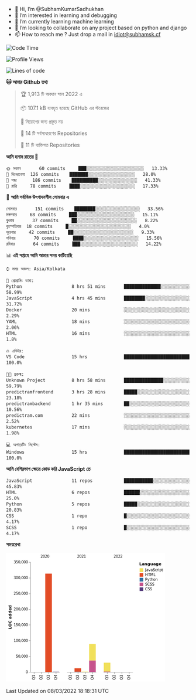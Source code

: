 - 👋 Hi, I’m @SubhamKumarSadhukhan
- 👀 I’m interested in learning and debugging
- 🌱 I’m currently learning machine learning
- 💞️ I’m looking to collaborate on any project based on python and django
- 📫 How to reach me ?
      Just drop a mail in idiot@subhamsk.cf

<!---
SubhamKumarSadhukhan/SubhamKumarSadhukhan is a ✨ special ✨ repository because its `README.md` (this file) appears on your GitHub profile.
You can click the Preview link to take a look at your changes.
--->


<!--START_SECTION:waka-->
![Code Time](http://img.shields.io/badge/Code%20Time-238%20hrs%2043%20mins-blue)

![Profile Views](http://img.shields.io/badge/%E0%A6%AA%E0%A7%8D%E0%A6%B0%E0%A7%8B%E0%A6%AB%E0%A6%BE%E0%A6%87%E0%A6%B2%20%E0%A6%A6%E0%A6%B0%E0%A7%8D%E0%A6%B6%E0%A6%A8-0-blue)

![Lines of code](https://img.shields.io/badge/%E0%A6%B9%E0%A7%8D%E0%A6%AF%E0%A6%BE%E0%A6%B2%E0%A7%8B%20%E0%A6%93%E0%A6%AF%E0%A6%BC%E0%A6%BE%E0%A6%B0%E0%A7%8D%E0%A6%B2%E0%A7%8D%E0%A6%A1%20%E0%A6%A5%E0%A7%87%E0%A6%95%E0%A7%87%20%E0%A6%86%E0%A6%AE%E0%A6%BF%20%E0%A6%B2%E0%A6%BF%E0%A6%96%E0%A7%87%E0%A6%9B%E0%A6%BF-446%20Thousand%20%E0%A6%95%E0%A7%8B%E0%A6%A1%E0%A7%87%E0%A6%B0%20%E0%A6%B2%E0%A6%BE%E0%A6%87%E0%A6%A8-blue)

**🐱 আমার Github তথ্য** 

> 🏆 1,913 টি অবদান সাল 2022 এ
 > 
> 📦 107.1 kB ব্যবহৃত হয়েছে GitHub এর স্টরেজের 
 > 
> 🚫 নিয়োগের জন্য প্রস্তুত নয়
 > 
> 📜 14 টি সর্বসাধারণের Repositories 
 > 
> 🔑 11 টি ব্যক্তিগত Repositories  
 > 
**আমি হলাম রাতের 🦉** 

```text
🌞 সকাল       60 commits     ███░░░░░░░░░░░░░░░░░░░░░░   13.33% 
🌆 দিনেরবেলা  126 commits    ███████░░░░░░░░░░░░░░░░░░   28.0% 
🌃 সন্ধা      186 commits    ██████████░░░░░░░░░░░░░░░   41.33% 
🌙 রাত্রি     78 commits     ████░░░░░░░░░░░░░░░░░░░░░   17.33%

```
📅 **আমি সর্বাধিক উৎপাদনশীল সোমবার এ** 

```text
সোমবার       151 commits    ████████░░░░░░░░░░░░░░░░░   33.56% 
মঙ্গলবার     68 commits     ███░░░░░░░░░░░░░░░░░░░░░░   15.11% 
বুধবার       37 commits     ██░░░░░░░░░░░░░░░░░░░░░░░   8.22% 
বৃহস্পতিবার  18 commits     █░░░░░░░░░░░░░░░░░░░░░░░░   4.0% 
শুক্রবার     42 commits     ██░░░░░░░░░░░░░░░░░░░░░░░   9.33% 
শনিবার       70 commits     ████░░░░░░░░░░░░░░░░░░░░░   15.56% 
রবিবার       64 commits     ███░░░░░░░░░░░░░░░░░░░░░░   14.22%

```


📊 **এই সপ্তাহে আমি আমার সময় কাটিয়েছি** 

```text
⌚︎ সময় অঞ্চল: Asia/Kolkata

💬 প্রোগ্রামিং ভাষা: 
Python                   8 hrs 51 mins       ██████████████░░░░░░░░░░░   58.99% 
JavaScript               4 hrs 45 mins       ████████░░░░░░░░░░░░░░░░░   31.72% 
Docker                   20 mins             ░░░░░░░░░░░░░░░░░░░░░░░░░   2.29% 
YAML                     18 mins             ░░░░░░░░░░░░░░░░░░░░░░░░░   2.06% 
HTML                     16 mins             ░░░░░░░░░░░░░░░░░░░░░░░░░   1.8%

🔥 এডিটর: 
VS Code                  15 hrs              █████████████████████████   100.0%

🐱‍💻 প্রকল্ম: 
Unknown Project          8 hrs 58 mins       ███████████████░░░░░░░░░░   59.79% 
predictramfrontend       3 hrs 28 mins       █████░░░░░░░░░░░░░░░░░░░░   23.18% 
predictrambackend        1 hr 35 mins        ██░░░░░░░░░░░░░░░░░░░░░░░   10.56% 
predictram.com           22 mins             ░░░░░░░░░░░░░░░░░░░░░░░░░   2.52% 
kubernetes               17 mins             ░░░░░░░░░░░░░░░░░░░░░░░░░   1.98%

💻 অপারেটিং সিস্টেম: 
Windows                  15 hrs              █████████████████████████   100.0%

```

**আমি বেশিরভাগ ক্ষেত্রে কোড করি JavaScript তে** 

```text
JavaScript               11 repos            ███████████░░░░░░░░░░░░░░   45.83% 
HTML                     6 repos             ██████░░░░░░░░░░░░░░░░░░░   25.0% 
Python                   5 repos             █████░░░░░░░░░░░░░░░░░░░░   20.83% 
CSS                      1 repo              █░░░░░░░░░░░░░░░░░░░░░░░░   4.17% 
SCSS                     1 repo              █░░░░░░░░░░░░░░░░░░░░░░░░   4.17%

```


**সময়রেখা**

![Chart not found](https://raw.githubusercontent.com/SubhamKumarSadhukhan/SubhamKumarSadhukhan/main/charts/bar_graph.png) 


 Last Updated on 08/03/2022 18:18:31 UTC
<!--END_SECTION:waka-->
